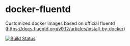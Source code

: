 # docker-fluentd

Customized docker images based on official fluentd (https://docs.fluentd.org/v0.12/articles/install-by-docker)

[![Build Status](https://travis-ci.org/pli01/docker-fluentd.svg?branch=master)](https://travis-ci.org/pli01/docker-fluentd)
